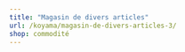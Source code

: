 ```yaml
---
title: "Magasin de divers articles"
url: /koyama/magasin-de-divers-articles-3/
shop: commodité
---
```

